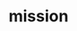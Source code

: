 ---
title: "mission"
head: "Mission, Vision, and Our Goals"
caption: 
bgImage: ../../images/uploads/jamb.jpg
missionHead: "Our Mission"
mission: "The Yemeni American Resource Center's mission is to improve the quality of life for the Yemeni American community by providing a variety of educational, recreation, social and wellness programs."
visionHead: "Our Vision"
vision: "We envision a strong and collaborative community that preserves safety, prosperity and empowerment of everyone of its members mainly youth."
goalsHead: "Our Goals"
goals: "Our goals include: create a caring, safe and supportive environment for every member of our community; strengthen our community by sharing resources and providing growth opportunities; Support and inspire the youth to attain an excellent education; Help youth develop and improve their life skills such as leadership, communication and problem solving "
type: "site_page"

---